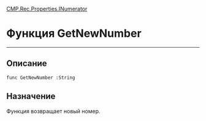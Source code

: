 ﻿---
Link: CMP.Rec.Properties.INumerator.@GetNewNumber
---

<!---  Навигация
[Имя проекта](#) :
-->
[CMP.Rec.Properties.INumerator](Default)

# Функция GetNewNumber
---

## Описание

    func GetNewNumber :String

<!--
## Аргументы{#Args}

### Аргумент1

Описание аргумента 1
-->

## Назначение

Функция возвращает новый номер.

<!--
## Пример

    GetNewNumber...
-->

